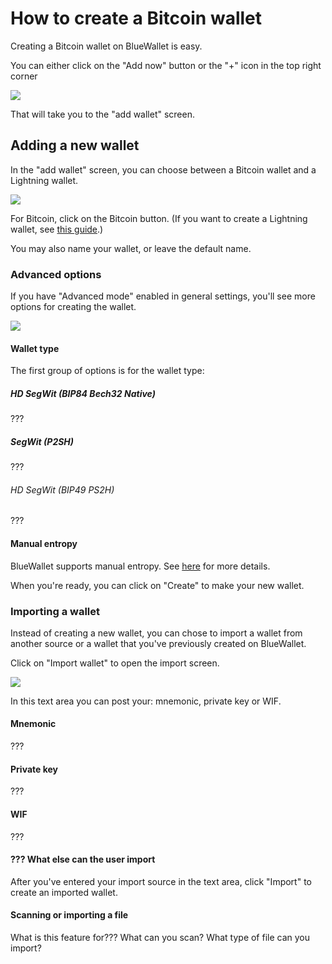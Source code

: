 # How to create a Bitcoin wallet

Creating a Bitcoin wallet on BlueWallet is easy.

You can either click on the "Add now" button or the "+" icon in the top right corner

![](./images/bluewallet-first-page.png)

That will take you to the "add wallet" screen.

## Adding a new wallet

In the "add wallet" screen, you can choose between a Bitcoin wallet and a Lightning wallet.

![](./images/add-bitcoin-wallet.png)

For Bitcoin, click on the Bitcoin button. (If you want to create a Lightning wallet, see [this guide](./create-lightning-wallet.md).)

You may also name your wallet, or leave the default name.

<div class="side-note">

### Advanced options

If you have "Advanced mode" enabled in general settings,
you'll see more options for creating the wallet.

![](./images/add-bitcoin-wallet-with-advanced-options.png)

#### Wallet type

The first group of options is for the wallet type:

##### HD SegWit (BIP84 Bech32 Native)

???

##### SegWit (P2SH)

???

###### HD SegWit (BIP49 PS2H)

???

#### Manual entropy

BlueWallet supports manual entropy. See [here](./manual-entropy.md) for more details.

</div>

When you're ready, you can click on "Create" to make your new wallet.

### Importing a wallet

Instead of creating a new wallet, you can chose to import a wallet from another source or a wallet that you've previously created on BlueWallet.

Click on "Import wallet" to open the import screen.

![](./images/import-wallet.png)

In this text area you can post your: mnemonic, private key or WIF.

#### Mnemonic

???

#### Private key

???

#### WIF

???

#### ??? What else can the user import

After you've entered your import source in the text area, click "Import" to create an imported wallet.

#### Scanning or importing a file

What is this feature for??? What can you scan? What type of file can you import?
